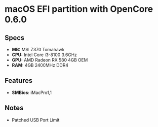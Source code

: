 # macOS EFI partition with OpenCore 0.6.0

## Specs

- **MB:** MSI Z370 Tomahawk
- **CPU:** Intel Core i3-8100 3.6GHz
- **GPU:** AMD Radeon RX 580 4GB OEM
- **RAM:** 4GB 2400MHz DDR4

## Features

- **SMBios:** iMacPro1,1

## Notes

- Patched USB Port Limit
